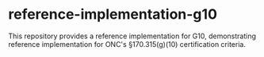 # reference-implementation-g10
This repository provides a reference implementation for G10, demonstrating reference implementation for ONC's §170.315(g)(10) certification criteria.
